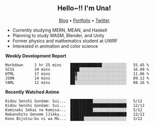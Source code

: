 <h2 align="center">
  Hello~!! I'm Una!
</h2>

<p align="center">
  <a href="https://anarchy.website/">Blog</a> &bull;
  <a href="https://una-ada.github.io/">Portfolio</a> &bull;
  <a href="https://twitter.com/xn__z7x">Twitter</a>
</p>

- Currently studying MERN, MEAN, and Haskell
- Planning to study WASM, Blender, and Unity
- Former physics and mathematics student at UWRF
- Interested in animation and color science

**Weekly Development Report**

<!--START_SECTION:waka-->

```text
Markdown     1 hr 25 mins    ██████████████░░░░░░░░░░░   55.45 %
SCSS         24 mins         ████░░░░░░░░░░░░░░░░░░░░░   16.09 %
HTML         17 mins         ██▓░░░░░░░░░░░░░░░░░░░░░░   11.06 %
JSON         14 mins         ██▒░░░░░░░░░░░░░░░░░░░░░░   09.12 %
YAML         12 mins         ██░░░░░░░░░░░░░░░░░░░░░░░   08.16 %
```

<!--END_SECTION:waka-->

**Recently Watched Anime**

<!-- RECENT-ANIME:START -->

    Kidou Senshi Gundam: Sui...  ██████████░░░░░░░░░░░░░░░   5/12
    Kidou Senshi Gundam: Sui...  █████████████████████████   12/12
    Kaminaki Sekai no Kamisa...  ██████████░░░░░░░░░░░░░░░   5/12
    Nakanohito Genome [Jikky...  █████████████████████████   12/12
    Kono Bijutsu-bu ni wa Mo...  ██████░░░░░░░░░░░░░░░░░░░   3/12
<!-- RECENT-ANIME:END -->
